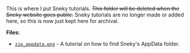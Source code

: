 This is where I put Sneky tutorials. ~~This folder will be deleted when the Sneky website goes public.~~ Sneky tutorials are no longer made or added here, so this is now just kept here for archival.

**Files:**
- [`zip_appdata.png`](https://gamingwithevets.github.io/stuff/sneky_tut/zip_appdata.png) - A tutorial on how to find Sneky's AppData folder.
